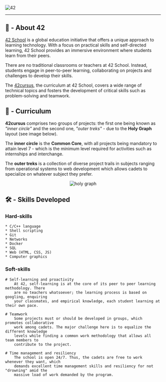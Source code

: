 

![42](https://github.com/kichkiro/42_cursus/blob/assets/42_logo.jpg?raw=true)

---
## 🌌 - About 42

[42 School](https://www.42network.org/) is a global education initiative that offers a unique approach to learning technology. With a focus on practical skills and self-directed learning, 42 School provides an immersive environment where students learn from their peers.

There are no traditional classrooms or teachers at 42 School. Instead, students engage in peer-to-peer learning, collaborating on projects and challenges to develop their skills.

The [42cursus](42cursus), the curriculum at 42 School, covers a wide range of technical topics and fosters the development of critical skills such as problem-solving and teamwork.

## 📖 - Curriculum

**42cursus** comprises two groups of projects: the first one being known as _"inner circle"_ and the second one, _"outer treks"_ - due to the **Holy Graph** layout (see image below).

The **inner circle** is the __Common Core__, with all projects being mandatory to attain level 7 - which is the minimum level required for activities such as internships and interchange.

The **outer treks** is a collection of diverse project trails in subjects ranging from operational systems to web development which allows cadets to specialize on whatever subject they prefer.

<div align="center">
	
![holy graph](https://github.com/kichkiro/42_cursus/blob/assets/holy_graph.png?raw=true)
	
</div>

## 🛠️ - Skills Developed

### Hard-skills

	* C/C++ language
	* Shell scripting
	* Git
	* Networks
	* Docker
	* SQL
	* Web (HTML, CSS, JS)
	* Computer graphics

### Soft-skills

	# Self-learning and proactivity
		At 42, self-learning is at the core of its peer to peer learning methodology. There
		are no teachers whatsoever; the learning process is based on googling, enquiring
		your classmates, and empirical knowledge, each student learning at their own pace.

	# Teamwork
		Some projects must or should be developed in groups, which promotes collaborative
		work among cadets. The major challenge here is to equalize the different knowledge
		levels while finding a common work methodology that allows all team members to
		contribute to the project.

	# Time management and resiliency
		The school is open 24/7. Thus, the cadets are free to work whenever they want, which
		demands excellent time management skills and resiliency for not "drowning" amid the
		massive load of work demanded by the program.
